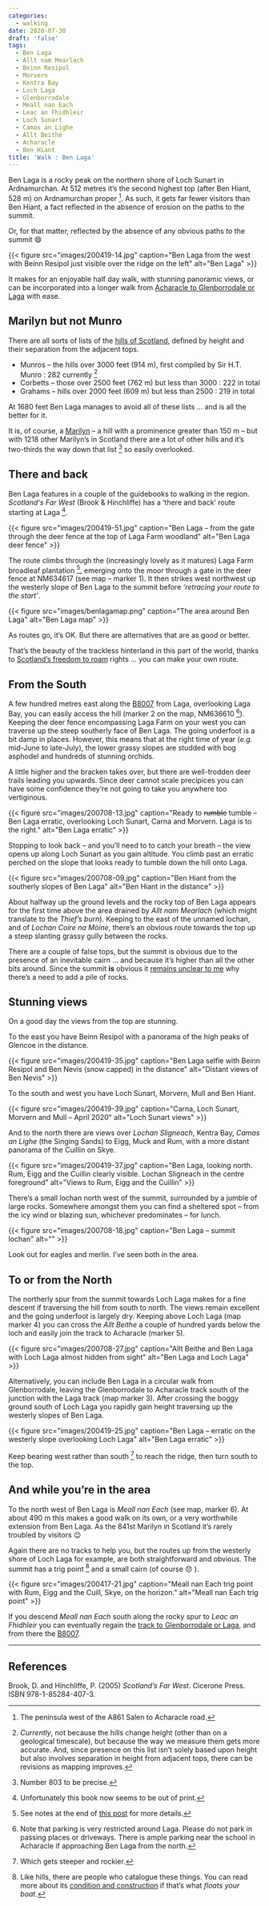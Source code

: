 ```yaml
---
categories:
  - walking
date: 2020-07-30
draft: 'false'
tags:
  - Ben Laga
  - Allt nam Mearlach
  - Beinn Resipol
  - Morvern
  - Kentra Bay
  - Loch Laga
  - Glenborrodale
  - Meall nan Each
  - Leac an Fhidhleir
  - Loch Sunart
  - Camas an Lighe
  - Allt Beithe
  - Acharacle
  - Ben Hiant
title: 'Walk : Ben Laga'
---
```


Ben Laga is a rocky peak on the northern shore of Loch Sunart in Ardnamurchan. At 512 metres it’s the second highest top (after Ben Hiant, 528 m) on Ardnamurchan proper [^1]. As such, it gets far fewer visitors than Ben Hiant, a fact reflected in the absence of erosion on the paths to the summit.

Or, for that matter, reflected by the absence of any obvious paths *to* the summit :smile:

{{< figure src="images/200419-14.jpg" caption="Ben Laga from the west with Beinn Resipol just visible over the ridge on the left" alt="Ben Laga" >}}

It makes for an enjoyable half day walk, with stunning panoramic views, or can be incorporated into a longer walk from [Acharacle to Glenborrodale or Laga](/2019/10/walk-acharacle-to-laga/) with ease.

## Marilyn but not Munro

There are all sorts of lists of the [hills of Scotland](https://www.smc.org.uk/hills/hill-lists), defined by height and their separation from the adjacent tops.

- Munros – the hills over 3000 feet (914 m), first compiled by Sir H.T. Munro : 282 currently [^2]
- Corbetts – those over 2500 feet (762 m) but less than 3000 : 222 in total
- Grahams – hills over 2000 feet (609 m) but less than 2500 : 219 in total

At 1680 feet Ben Laga manages to avoid all of these lists … and is all the better for it.

It is, of course, a [Marilyn](https://en.wikipedia.org/wiki/List\_of\_Marilyns\_in\_the\_British\_Isles) – a hill with a prominence greater than 150 m – but with 1218 other Marilyn’s in Scotland there are a lot of other hills and it’s two-thirds the way down that list [^3] so easily overlooked.

## There and back

Ben Laga features in a couple of the guidebooks to walking in the region. _Scotland's Far West_ (Brook & Hinchliffe) has a ‘there and back’ route starting at Laga [^9].

{{< figure src="images/200419-51.jpg" caption="Ben Laga – from the gate through the deer fence at the top of Laga Farm woodland" alt="Ben Laga deer fence" >}}

The route climbs through the (increasingly lovely as it matures) Laga Farm broadleaf plantation [^5], emerging onto the moor through a gate in the deer fence at NM634617 (see map – marker 1). It then strikes west northwest up the westerly slope of Ben Laga to the summit before *‘retracing your route to the start’*.

{{< figure src="images/benlagamap.png" caption="The area around Ben Laga" alt="Ben Laga map" >}}

As routes go, it’s OK. But there are alternatives that are as good or better.

That’s the beauty of the trackless hinterland in this part of the world, thanks to [Scotland’s freedom to roam](https://www.scotways.com/faq/law-on-statutory-access-rights) rights … you can make your own route.

## From the South

A few hundred metres east along the [B8007](/2019/02/b8007-the-road-to-everywhere/) from Laga, overlooking Laga Bay, you can easily access the hill (marker 2 on the map, NM636610 [^6]). Keeping the deer fence encompassing Laga Farm on your west you can traverse up the steep southerly face of Ben Laga. The going underfoot is a bit damp in places. However, this means that at the right time of year (*e.g.* mid-June to late-July), the lower grassy slopes are studded with bog asphodel and hundreds of stunning orchids. 

A little higher and the bracken takes over, but there are well-trodden deer trails leading you upwards. Since deer cannot scale precipices you can have some confidence they’re not going to take you anywhere too vertiginous.

{{< figure src="images/200708-13.jpg" caption="Ready to ~~rumble~~ tumble – Ben Laga erratic, overlooking Loch Sunart, Carna and Morvern. Laga is to the right." alt="Ben Laga erratic" >}} 

Stopping to look back – and you’ll need to to catch your breath – the view opens up along Loch Sunart as you gain altitude. You climb past an erratic perched on the slope that looks ready to tumble down the hill onto Laga.

{{< figure src="images/200708-09.jpg" caption="Ben Hiant from the southerly slopes of Ben Laga" alt="Ben Hiant in the distance" >}} 

About halfway up the ground levels and the rocky top of Ben Laga appears for the first time above the area drained by *Allt nam Mearlach* (which might translate to the *Thief’s burn*). Keeping to the east of the unnamed lochan, and of *Lochan Coire na Mòine*, there’s an obvious route towards the top up a steep slanting grassy gully between the rocks.

There are a couple of false tops, but the summit is obvious due to the presence of an inevitable cairn … and because it’s higher than all the other bits around. Since the summit **is** obvious it [remains unclear to me](/2019/09/environmental-vandalism/) why there’s a need to add a pile of rocks.

## Stunning views

On a good day the views from the top are stunning.

To the east you have Beinn Resipol with a panorama of the high peaks of Glencoe in the distance.

{{< figure src="images/200419-35.jpg" caption="Ben Laga selfie with Beinn Resipol and Ben Nevis (snow capped) in the distance" alt="Distant views of Ben Nevis" >}} 

To the south and west you have Loch Sunart, Morvern, Mull and Ben Hiant.

{{< figure src="images/200419-39.jpg" caption="Carna, Loch Sunart, Morvern and Mull – April 2020" alt="Loch Sunart views" >}} 

And to the north there are views over _Lochan Sligneach_, Kentra Bay, _Camas an Lighe_ (the Singing Sands) to Eigg, Muck and Rum, with a more distant panorama of the Cuillin on Skye.

{{< figure src="images/200419-37.jpg" caption="Ben Laga, looking north. Rum, Eigg and the Cuillin clearly visible. Lochan Sligneach in the centre foreground" alt="Views to Rum, Eigg and the Cuillin" >}} 

There’s a small lochan north west of the summit, surrounded by a jumble of large rocks. Somewhere amongst them you can find a sheltered spot – from the icy wind or blazing sun, whichever predominates – for lunch.

{{< figure src="images/200708-18.jpg" caption="Ben Laga – summit lochan" alt="" >}} 

Look out for eagles and merlin. I’ve seen both in the area.

## To or from the North

The northerly spur from the summit towards Loch Laga makes for a fine descent if traversing the hill from south to north. The views remain excellent and the going underfoot is largely dry. Keeping above Loch Laga (map marker 4) you can cross the _Allt Beithe_ a couple of hundred yards below the loch and easily join the track to Acharacle (marker 5).

{{< figure src="images/200708-27.jpg" caption="Allt Beithe and Ben Laga with Loch Laga almost hidden from sight" alt="Ben Laga and Loch Laga" >}} 

Alternatively, you can include Ben Laga in a circular walk from Glenborrodale, leaving the Glenborrodale to Acharacle track south of the junction with the Laga track (map marker 3). After crossing the boggy ground south of Loch Laga you rapidly gain height traversing up the westerly slopes of Ben Laga.

{{< figure src="images/200419-25.jpg" caption="Ben Laga – erratic on the westerly slope overlooking Loch Laga" alt="Ben Laga erratic" >}} 

Keep bearing west rather than south [^7] to reach the ridge, then turn south to the top.

## And while you’re in the area

To the north west of Ben Laga is _Meall nan Each_ (see map, marker 6). At about 490 m this makes a good walk on its own, or a very worthwhile extension from Ben Laga. As the 841st Marilyn in Scotland it’s rarely troubled by visitors :wink:

Again there are no tracks to help you, but the routes up from the westerly shore of Loch Laga for example, are both straightforward and obvious. The summit has a trig point [^8] and a small cairn (of course :disappointed: ).

{{< figure src="images/200417-21.jpg" caption="Meall nan Each trig point with Rum, Eigg and the Cuill, Skye, on the horizon." alt="Meall nan Each trig point" >}} 

If you descend _Meall nan Each_ south along the rocky spur to _Leac an Fhidhleir_ you can eventually regain the [track to Glenborrodale or Laga](/2019/10/walk-acharacle-to-laga/), and from there the [B8007](/2019/02/b8007-the-road-to-everywhere/).

---

## References
Brook, D. and Hinchliffe, P. (2005) _Scotland’s Far West_. Cicerone Press. ISBN 978-1-85284-407-3.

[^1]:	The peninsula west of the A861 Salen to Acharacle road.
[^2]:	*Currently*, not because the hills change height (other than on a geological timescale), but because the way we measure them gets more accurate. And, since presence on this list isn’t solely based upon height but also involves separation in height from adjacent tops, there can be revisions as mapping improves.
[^3]:	Number 803 to be precise.
[^5]:	See notes at the end of [this post](/2019/08/deer-and-reforestation/) for more details.
[^6]:	Note that parking is very restricted around Laga. Please do not park in passing places or driveways. There is ample parking near the school in Acharacle if approaching Ben Laga from the north.
[^7]:	Which gets steeper and rockier.
[^8]:	Like hills, there are people who catalogue these things. You can read more about its [condition and construction](http://trigpointing.uk/trig/4739) if that’s what *floats your boat*.
[^9]: Unfortunately this book now seems to be out of print.
